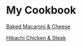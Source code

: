 # My Cookbook

[Baked Macaroni & Cheese](bakedMacAndCheese.md)

[Hibachi Chicken & Steak](hibachiChickenAndSteak.md)

